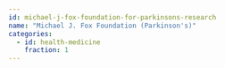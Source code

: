 ```yaml
---
id: michael-j-fox-foundation-for-parkinsons-research
name: "Michael J. Fox Foundation (Parkinson's)"
categories:
  - id: health-medicine
    fraction: 1
---
```

